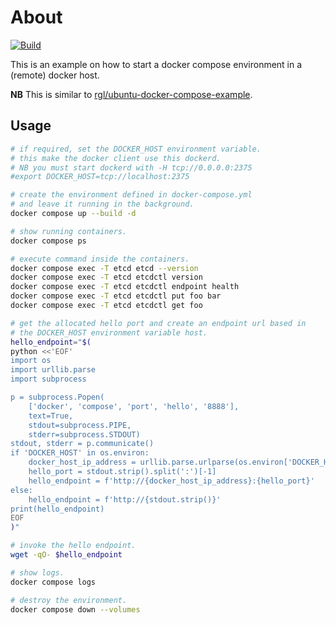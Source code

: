 # About

[![Build](https://github.com/rgl/windows-docker-compose-example/actions/workflows/build.yml/badge.svg)](https://github.com/rgl/windows-docker-compose-example/actions/workflows/build.yml)

This is an example on how to start a docker compose environment in a (remote) docker host.

**NB** This is similar to [rgl/ubuntu-docker-compose-example](https://github.com/rgl/ubuntu-docker-compose-example).

## Usage

```bash
# if required, set the DOCKER_HOST environment variable.
# this make the docker client use this dockerd.
# NB you must start dockerd with -H tcp://0.0.0.0:2375
#export DOCKER_HOST=tcp://localhost:2375

# create the environment defined in docker-compose.yml
# and leave it running in the background.
docker compose up --build -d

# show running containers.
docker compose ps

# execute command inside the containers.
docker compose exec -T etcd etcd --version
docker compose exec -T etcd etcdctl version
docker compose exec -T etcd etcdctl endpoint health
docker compose exec -T etcd etcdctl put foo bar
docker compose exec -T etcd etcdctl get foo

# get the allocated hello port and create an endpoint url based in
# the DOCKER_HOST environment variable host.
hello_endpoint="$(
python <<'EOF'
import os
import urllib.parse
import subprocess

p = subprocess.Popen(
    ['docker', 'compose', 'port', 'hello', '8888'],
    text=True,
    stdout=subprocess.PIPE,
    stderr=subprocess.STDOUT)
stdout, stderr = p.communicate()
if 'DOCKER_HOST' in os.environ:
    docker_host_ip_address = urllib.parse.urlparse(os.environ['DOCKER_HOST']).netloc.split(':')[0]
    hello_port = stdout.strip().split(':')[-1]
    hello_endpoint = f'http://{docker_host_ip_address}:{hello_port}'
else:
    hello_endpoint = f'http://{stdout.strip()}'
print(hello_endpoint)
EOF
)"

# invoke the hello endpoint.
wget -qO- $hello_endpoint

# show logs.
docker compose logs

# destroy the environment.
docker compose down --volumes
```
